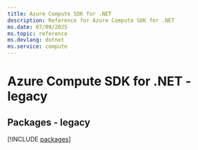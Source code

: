 ```yaml
---
title: Azure Compute SDK for .NET
description: Reference for Azure Compute SDK for .NET
ms.date: 07/09/2025
ms.topic: reference
ms.devlang: dotnet
ms.service: compute
---
```

# Azure Compute SDK for .NET - legacy
## Packages - legacy
[!INCLUDE [packages](compute-index.md)]